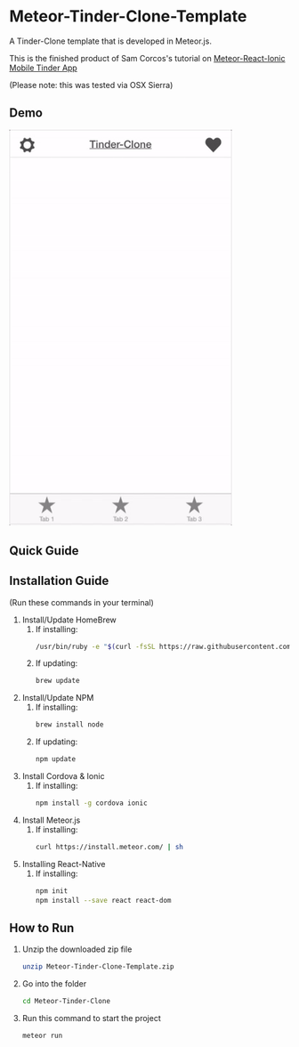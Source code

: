 # Meteor-Tinder-Clone-Template
A Tinder-Clone template that is developed in Meteor.js.

This is the finished product of Sam Corcos's tutorial on [Meteor-React-Ionic Mobile Tinder App](https://medium.com/@SamCorcos/meteor-react-ionic-mobile-app-part-1-the-basic-template-9355ebf3397f)

(Please note: this was tested via OSX Sierra)

## Demo
<img src="https://github.com/JLDevOps/Meteor-Tinder-Clone-Template/raw/master/pics/tinder-clone.gif" width="400px">

## Quick Guide

## Installation Guide
(Run these commands in your terminal)

1. Install/Update HomeBrew
    1. If installing: 
        ```sh
        /usr/bin/ruby -e "$(curl -fsSL https://raw.githubusercontent.com/Homebrew/install/master/install)"
        ```
    2. If updating:  
        ```sh
        brew update
        ```
2. Install/Update NPM
    1. If installing: 
        ```sh
        brew install node
        ```
    2. If updating:  
        ```sh  
        npm update
        ```
3. Install Cordova & Ionic
    1. If installing: 
        ```sh
        npm install -g cordova ionic
        ```
4. Install Meteor.js
    1. If installing: 
        ```sh
        curl https://install.meteor.com/ | sh
        ```
5. Installing React-Native
    1. If installing: 
        ```sh
        npm init
        npm install --save react react-dom
        ```

## How to Run
1. Unzip the downloaded zip file 
    ```sh
    unzip Meteor-Tinder-Clone-Template.zip 
    ```
2. Go into the folder 
    ```sh
    cd Meteor-Tinder-Clone
    ```
3.  Run this command to start the project 
    ```sh
    meteor run 
    ```
